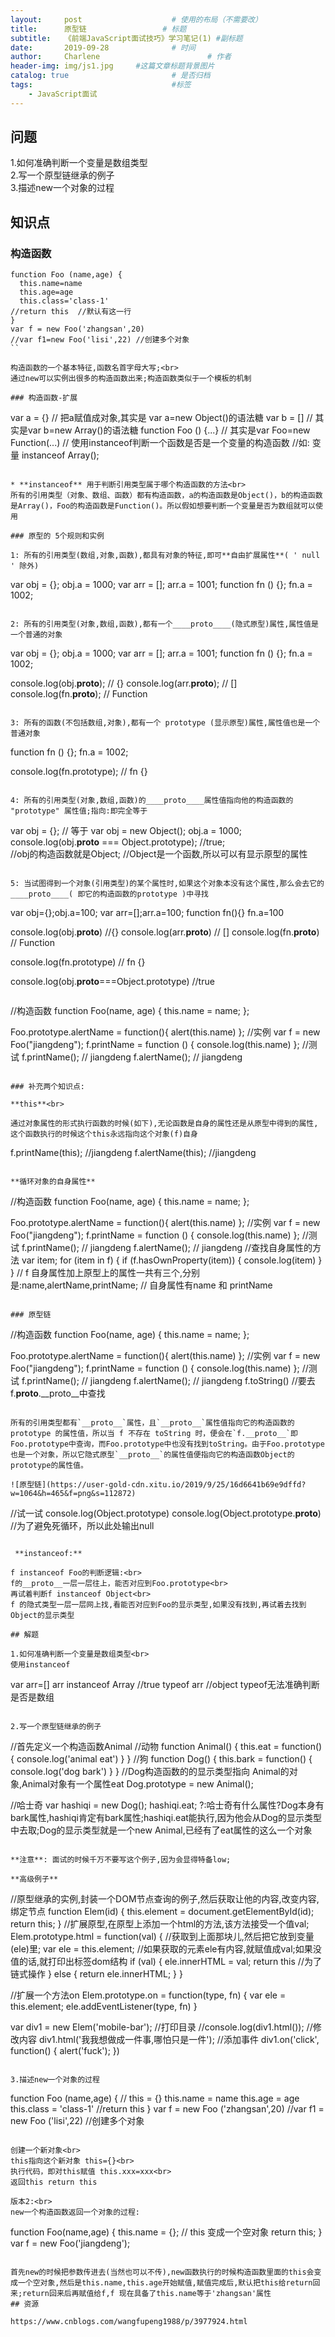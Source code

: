 ```yaml
---
layout:     post   				    # 使用的布局（不需要改）
title:      原型链 				# 标题 
subtitle:   《前端JavaScript面试技巧》学习笔记(1) #副标题
date:       2019-09-28 				# 时间
author:     Charlene 						# 作者
header-img: img/js1.jpg 	#这篇文章标题背景图片
catalog: true 						# 是否归档
tags:								#标签
    - JavaScript面试
---
```

## 问题
1.如何准确判断一个变量是数组类型<br>
2.写一个原型链继承的例子<br>
3.描述new一个对象的过程

## 知识点

### 构造函数

```
function Foo (name,age) {
  this.name=name
  this.age=age
  this.class='class-1'
//return this  //默认有这一行
}
var f = new Foo('zhangsan',20)
//var f1=new Foo('lisi',22) //创建多个对象
``

构造函数的一个基本特征,函数名首字母大写;<br>
通过new可以实例出很多的构造函数出来;构造函数类似于一个模板的机制

### 构造函数-扩展

```
var a = {} // 把a赋值成对象,其实是 var a=new Object()的语法糖
var b = [] // 其实是var b=new Array()的语法糖
function Foo () {...} // 其实是var Foo=new Function(...)
// 使用instanceof判断一个函数是否是一个变量的构造函数
//如: 变量 instanceof Array();
```

* **instanceof** 用于判断引用类型属于哪个构造函数的方法<br>
所有的引用类型（对象、数组、函数）都有构造函数，a的构造函数是Object()，b的构造函数是Array()，Foo的构造函数是Function()。所以假如想要判断一个变量是否为数组就可以使用

### 原型的 5个规则和实例

1: 所有的引用类型(数组,对象,函数),都具有对象的特征,即可**自由扩展属性**( ' null ' 除外)

```
var obj = {}; obj.a = 1000;
var arr = []; arr.a = 1001;
function fn () {};
fn.a = 1002;
```

2: 所有的引用类型(对象,数组,函数),都有一个____proto____(隐式原型)属性,属性值是一个普通的对象

```
var obj = {}; obj.a = 1000;
var arr = []; arr.a = 1001;
function fn () {};
fn.a = 1002;

console.log(obj.__proto__); // {}
console.log(arr.__proto__); // []
console.log(fn.__proto__); // Function
```

3: 所有的函数(不包括数组,对象),都有一个 prototype (显示原型)属性,属性值也是一个普通对象

```
function fn () {};
fn.a = 1002;

console.log(fn.prototype); // fn {}
```

4: 所有的引用类型(对象,数组,函数)的____proto____属性值指向他的构造函数的 "prototype" 属性值;指向:即完全等于

```
var obj = {};  // 等于 var obj = new Object();
obj.a = 1000;
console.log(obj.__proto__ === Object.prototype); //true;  
//obj的构造函数就是Object; 
//Object是一个函数,所以可以有显示原型的属性
```

5: 当试图得到一个对象(引用类型)的某个属性时,如果这个对象本没有这个属性,那么会去它的____proto____( 即它的构造函数的prototype )中寻找

```
var obj={};obj.a=100;
var arr=[];arr.a=100;
function fn(){}
fn.a=100

console.log(obj.__proto__) //{}
console.log(arr.__proto__) // []
console.log(fn.__proto__) // Function

console.log(fn.prototype) // fn {}

console.log(obj.__proto__===Object.prototype)     //true
```

```
//构造函数
function Foo(name, age) {
    this.name = name;
};

Foo.prototype.alertName = function(){
    alert(this.name)
};
//实例
var f = new Foo("jiangdeng");
f.printName = function () {
    console.log(this.name)
};
//测试
f.printName(); // jiangdeng
f.alertName(); // jiangdeng
```

### 补充两个知识点:

**this**<br>

通过对象属性的形式执行函数的时候(如下),无论函数是自身的属性还是从原型中得到的属性,这个函数执行的时候这个this永远指向这个对象(f)自身

```
f.printName(this); //jiangdeng
f.alertName(this); //jiangdeng
```

**循环对象的自身属性**

```
//构造函数
function Foo(name, age) {
    this.name = name;
};

Foo.prototype.alertName = function(){
    alert(this.name)
};
//实例
var f = new Foo("jiangdeng");
f.printName = function () {
    console.log(this.name)
};
//测试
f.printName(); // jiangdeng
f.alertName(); // jiangdeng
//查找自身属性的方法
var item;
for (item in f) {
    if (f.hasOwnProperty(item)) {
        console.log(item)
    }
}
//   f 自身属性加上原型上的属性一共有三个,分别是:name,alertName,printName;
// 自身属性有name 和 printName
```

### 原型链

```
//构造函数
function Foo(name, age) {
    this.name = name;
};

Foo.prototype.alertName = function(){
    alert(this.name)
};
//实例
var f = new Foo("jiangdeng");
f.printName = function () {
    console.log(this.name)
};
//测试
f.printName(); // jiangdeng
f.alertName(); // jiangdeng
f.toString()    //要去f.__proto__.__proto__中查找
```

所有的引用类型都有`__proto__`属性，且`__proto__`属性值指向它的构造函数的 prototype 的属性值，所以当 f 不存在 toString 时，便会在`f.__proto__`即Foo.prototype中查询，而Foo.prototype中也没有找到toString。由于Foo.prototype也是一个对象，所以它隐式原型`__proto__`的属性值便指向它的构造函数Object的prototype的属性值。

![原型链](https://user-gold-cdn.xitu.io/2019/9/25/16d6641b69e9dffd?w=1064&h=465&f=png&s=112872)

```
//试一试
console.log(Object.prototype) 
console.log(Object.prototype.__proto__)    //为了避免死循环，所以此处输出null
```

 **instanceof:**

f instanceof Foo的判断逻辑:<br>
f的__proto__一层一层往上，能否对应到Foo.prototype<br>
再试着判断f instanceof Object<br>
f 的隐式类型一层一层网上找,看能否对应到Foo的显示类型,如果没有找到,再试着去找到Object的显示类型

## 解题

1.如何准确判断一个变量是数组类型<br>
使用instanceof

```
var arr=[]
arr instanceof Array    //true
typeof arr    //object    typeof无法准确判断是否是数组
```

2.写一个原型链继承的例子

```
//首先定义一个构造函数Animal 
//动物
function Animal() { 
    this.eat = function() {
        console.log('animal eat')
    }
}
//狗
function Dog() {
    this.bark = function() {
        console.log('dog bark')
    }
}
//Dog构造函数的的显示类型指向 Animal的对象,Animal对象有一个属性eat
Dog.prototype = new Animal();

//哈士奇
var hashiqi = new Dog();
hashiqi.eat;
?:哈士奇有什么属性?Dog本身有bark属性,hashiqi肯定有bark属性;hashiqi.eat能执行,因为他会从Dog的显示类型中去取;Dog的显示类型就是一个new Animal,已经有了eat属性的这么一个对象
```

**注意**: 面试的时候千万不要写这个例子,因为会显得特备low;

**高级例子**

```
//原型继承的实例,封装一个DOM节点查询的例子,然后获取让他的内容,改变内容,绑定节点
function Elem(id) {
    this.element = document.getElementById(id);
    return this;
}
//扩展原型,在原型上添加一个html的方法,该方法接受一个值val;
Elem.prototype.html = function(val) {
    //获取到上面那块儿,然后把它放到变量(ele)里;
    var ele = this.element;
    //如果获取的元素ele有内容,就赋值成val;如果没值的话,就打印出标签dom结构
    if (val) {
        ele.innerHTML = val;
        return this //为了链式操作
    } else {
        return ele.innerHTML;
    }
}

//扩展一个方法on
Elem.prototype.on = function(type, fn) {
    var ele = this.element;
    ele.addEventListener(type, fn)
}

var div1 = new Elem('mobile-bar');
//打印目录
//console.log(div1.html());
//修改内容
div1.html('我我想做成一件事,哪怕只是一件');
//添加事件
div1.on('click', function() {
    alert('fuck');
})
```

3.描述new一个对象的过程

```
function Foo (name,age) {
 // this = {}
    this.name = name
    this.age = age
    this.class = 'class-1'
  //return this
}
var f = new Foo ('zhangsan',20)
//var f1 = new Foo ('lisi',22) //创建多个对象
```

创建一个新对象<br>
this指向这个新对象 this={}<br>
执行代码，即对this赋值 this.xxx=xxx<br>
返回this return this

版本2:<br>
new一个构造函数返回一个对象的过程:

```
function Foo(name,age) {
   this.name = {}; // this 变成一个空对象
   return this;
}
var f = new Foo('jiangdeng'); 
```

首先new的时候把参数传进去(当然也可以不传),new函数执行的时候构造函数里面的this会变成一个空对象,然后是this.name,this.age开始赋值,赋值完成后,默认把this给return回来;return回来后再赋值给f,f 现在具备了this.name等于'zhangsan'属性
## 资源

https://www.cnblogs.com/wangfupeng1988/p/3977924.html
